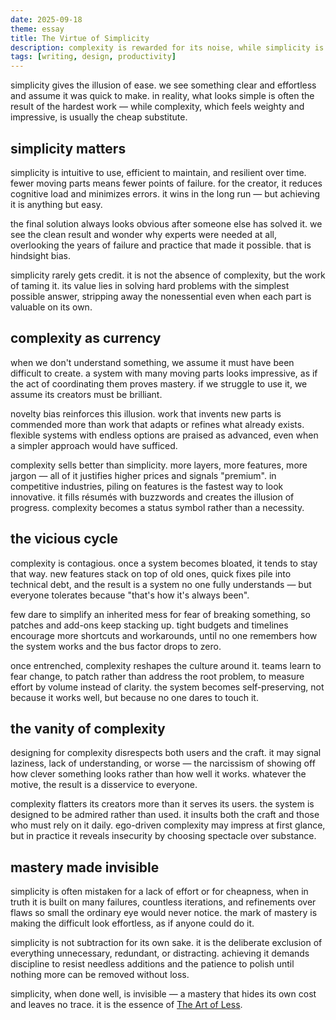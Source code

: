 ```yaml
---
date: 2025-09-18
theme: essay
title: The Virtue of Simplicity
description: complexity is rewarded for its noise, while simplicity is taken for granted.
tags: [writing, design, productivity]
---
```


simplicity gives the illusion of ease. we see something clear and effortless and assume it was quick to make. in reality, what looks simple is often the result of the hardest work — while complexity, which feels weighty and impressive, is usually the cheap substitute.

## simplicity matters

simplicity is intuitive to use, efficient to maintain, and resilient over time. fewer moving parts means fewer points of failure. for the creator, it reduces cognitive load and minimizes errors. it wins in the long run — but achieving it is anything but easy.

the final solution always looks obvious after someone else has solved it. we see the clean result and wonder why experts were needed at all, overlooking the years of failure and practice that made it possible. that is hindsight bias.

simplicity rarely gets credit. it is not the absence of complexity, but the work of taming it. its value lies in solving hard problems with the simplest possible answer, stripping away the nonessential even when each part is valuable on its own.

## complexity as currency

when we don't understand something, we assume it must have been difficult to create. a system with many moving parts looks impressive, as if the act of coordinating them proves mastery. if we struggle to use it, we assume its creators must be brilliant.

novelty bias reinforces this illusion. work that invents new parts is commended more than work that adapts or refines what already exists. flexible systems with endless options are praised as advanced, even when a simpler approach would have sufficed.

complexity sells better than simplicity. more layers, more features, more jargon — all of it justifies higher prices and signals "premium". in competitive industries, piling on features is the fastest way to look innovative. it fills résumés with buzzwords and creates the illusion of progress. complexity becomes a status symbol rather than a necessity.

## the vicious cycle

complexity is contagious. once a system becomes bloated, it tends to stay that way. new features stack on top of old ones, quick fixes pile into technical debt, and the result is a system no one fully understands — but everyone tolerates because "that's how it's always been".

few dare to simplify an inherited mess for fear of breaking something, so patches and add-ons keep stacking up. tight budgets and timelines encourage more shortcuts and workarounds, until no one remembers how the system works and the bus factor drops to zero.

once entrenched, complexity reshapes the culture around it. teams learn to fear change, to patch rather than address the root problem, to measure effort by volume instead of clarity. the system becomes self-preserving, not because it works well, but because no one dares to touch it.

## the vanity of complexity

designing for complexity disrespects both users and the craft. it may signal laziness, lack of understanding, or worse — the narcissism of showing off how clever something looks rather than how well it works. whatever the motive, the result is a disservice to everyone.

complexity flatters its creators more than it serves its users. the system is designed to be admired rather than used. it insults both the craft and those who must rely on it daily. ego-driven complexity may impress at first glance, but in practice it reveals insecurity by choosing spectacle over substance.

## mastery made invisible

simplicity is often mistaken for a lack of effort or for cheapness, when in truth it is built on many failures, countless iterations, and refinements over flaws so small the ordinary eye would never notice. the mark of mastery is making the difficult look effortless, as if anyone could do it.

simplicity is not subtraction for its own sake. it is the deliberate exclusion of everything unnecessary, redundant, or distracting. achieving it demands discipline to resist needless additions and the patience to polish until nothing more can be removed without loss.

simplicity, when done well, is invisible — a mastery that hides its own cost and leaves no trace. it is the essence of [The Art of Less](/posts/art-of-less).
